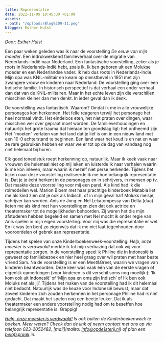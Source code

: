 ```yaml
---
title: Representatie
date: 2022-11-09 10:45:00 +01:00
assets:
- path: "/uploads/Blog%209-11.png"
blogger: Esther Hulst
---
```


*Door: Esther Hulst*

Een paar weken geleden was ik naar de voorstelling *De eeuw van mijn moeder*. Een indrukwekkend familieverhaal over de migratie van Nederlands-Indië naar Nederland. Een fantastische voorstelling, zeker als je roots in Nederlands-Indië  hebt, zoals ik. Ik ben geboren uit een Molukse moeder en een Nederlandse vader.  Ik heb dus roots in Nederlands-Indie. Mijn opa was KNIL-militair en kwam op dienstbevel in 1951 met zijn zwangere vrouw en kinderen naar Nederland. De voorstelling ging over een Indische familie. In historisch perspectief is dat verhaal een ander verhaal dan dat van de KNIL-militairen. Maar in het echte leven zijn die verschillen misschien kleiner dan men denkt. In ieder geval dan ik denk.

De voorstelling was fantastisch. Waarom? Omdat ik me in alle vrouwelijke personages kon herkennen. Het felle reageren terwijl het personage het heel normaal vindt. Het eindeloos eten, het niet praten over dingen, waar misschien wel over gepraat moet worden. De familieverhoudingen en natuurlijk het grote trauma dat hieraan ten grondslag ligt: het ontheemd zijn. Het “moeten” verlaten van het land dat je lief is om in een nieuw land met een 10-0 achterstand te beginnen. Een land waar het koud is en nat en waar ze rare gebruiken hebben en waar we er tot op de dag van vandaag nog niet helemaal bij horen. 

Elk goed toneelstuk roept herkenning op, natuurlijk. Maar ik keek vaak naar vrouwen die helemaal niet op mij leken en luisterde ik naar verhalen waarin ik me kon inleven, maar waarin ik mezelf niet perse herkende. Tijdens het kijken naar deze voorstelling realiseerde ik me hoe belangrijk representatie is. Dat je je écht herkent in de personages en in schrijvers, in mensen op tv. Dat maakte deze voorstelling voor mij een parel. Als kind had ik die rolmodellen wel. Marion Bloem met haar prachtige kinderboek Matabia liet me als kind zien dat je ook als Indisch, of in mijn geval half Moluks meisje, schrijver kan worden. Anis de Jong en Nel Lekatompessy van Delta (dua) lieten me als kind met hun voorstellingen zien dat ook actrice en theatermaker tot de mogelijkheden behoorden. Zij waren het die mijn afstuderen hebben begeleid en samen met Nel mocht ik onder regie van Anis spelen in mijn eigen voorstelling. Voor mij was die representatie er wel. En ik was (en ben) zo eigenwijs dat ik me niet laat tegenhouden door vooroordelen of gebrek aan representatie. 

Tijdens het spelen van onze Kinderboekenweek-voorstelling: *Help, onze meester is verdwaald!* merkte ik tot mijn verbazing dat ook wíj voor representatie zorgen. In de voorstelling speel ik Philine die in Indonesië is geweest op familiebezoek en hier heel graag over wil praten met haar beste vriend Sam. Na de voorstelling is er een Meet&Greet, waarin we vragen van kinderen beantwoorden. Deze keer was vaak één van de eerste vragen of eigenlijk opmerkingen (voor kinderen is dit verschil soms nog moeilijk:): ‘Ik kom ook uit Indonesië’ of ‘Mijn opa en oma zijn Indisch’ of I’k ben ook Moluks net als jij’. Tijdens het maken van de voorstelling had ik dit helemaal niet bedacht. Natuurlijk was de keuze voor Indonesië bewust, maar dat zoveel kinderen zich zouden herkennen in het personage Philine had ik niet gedacht. Dat maakt het spelen nog een beetje leuker. Dat ik als theatermaker een andere voorstelling nodig had om te beseffen hoe belangrijk representatie is. Grappig!

*[Help, onze meester is verdwaald!](https://www.opde1sterij.nl/theatergroep-zwerm/help-onze-meester-is-verdwaald/) Is ook buiten de Kinderboekenweek te boeken. Meer weten? Check dan de link of neem contact met ons op via telefoon 023-2052482, [mail](mailto: info@opde1sterij.nl) of plan een [belafspraak](https://calendly.com/opde1sterij/bellen-voor-meer-info) in.*